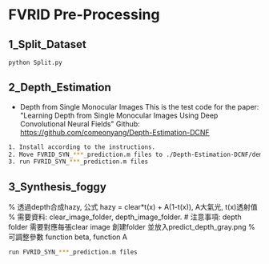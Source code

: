 # FVRID Pre-Processing
## 1_Split_Dataset
```bash
python Split.py
```

## 2_Depth_Estimation
* Depth from Single Monocular Images
This is the test code for the paper: "Learning Depth from Single Monocular Images Using Deep Convolutional Neural Fields"
Github: https://github.com/comeonyang/Depth-Estimation-DCNF
```bash
1. Install according to the instructions.
2. Move FVRID_SYN_***_prediction.m files to ./Depth-Estimation-DCNF/demo/
3. run FVRID_SYN_***_prediction.m files
```

## 3_Synthesis_foggy
% 透過depth合成hazy, 公式 hazy = clear*t(x) + A(1-t(x)), A大氣光, t(x)透射值
% 需要資料: clear_image_folder, depth_image_folder.  # 注意事項: depth folder 需要對應每張clear image 創建folder 並放入predict_depth_gray.png
% 可調整參數 function beta, function A
```bash
run FVRID_SYN_***_prediction.m files
```

